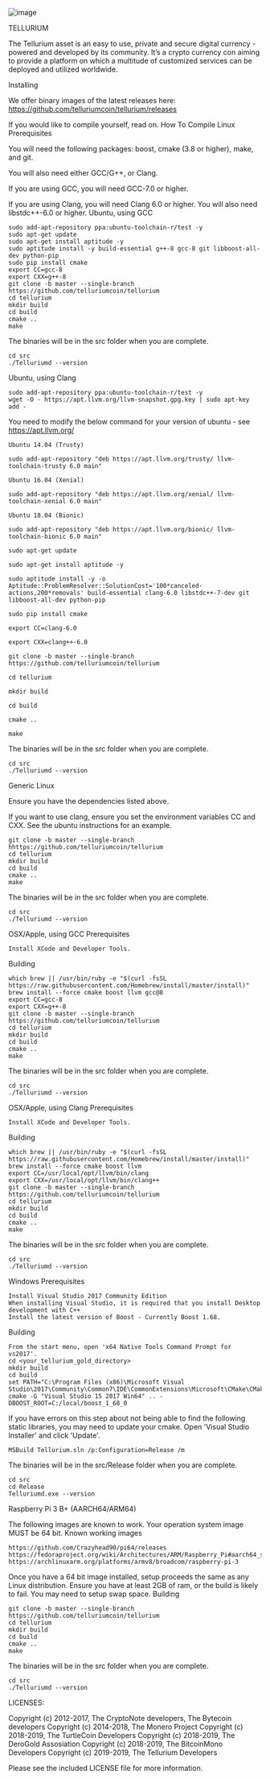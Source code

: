 ![image](https://github.com/TelluriumCoin/Tellurium/blob/master/logo.png)

TELLURIUM

The Tellurium asset is an easy to use, private and secure digital currency - powered and developed by its community. It’s a crypto currency con aiming to provide a platform on which a multitude of customized services can be deployed and utilized worldwide. 

Installing

We offer binary images of the latest releases here: https://github.com/telluriumcoin/tellurium/releases

If you would like to compile yourself, read on.
How To Compile
Linux
Prerequisites

You will need the following packages: boost, cmake (3.8 or higher), make, and git.

You will also need either GCC/G++, or Clang.

If you are using GCC, you will need GCC-7.0 or higher.

If you are using Clang, you will need Clang 6.0 or higher. You will also need libstdc++-6.0 or higher.
Ubuntu, using GCC

    sudo add-apt-repository ppa:ubuntu-toolchain-r/test -y
    sudo apt-get update
    sudo apt-get install aptitude -y
    sudo aptitude install -y build-essential g++-8 gcc-8 git libboost-all-dev python-pip
    sudo pip install cmake
    export CC=gcc-8
    export CXX=g++-8
    git clone -b master --single-branch https://github.com/telluriumcoin/tellurium
    cd tellurium
    mkdir build
    cd build
    cmake ..
    make

The binaries will be in the src folder when you are complete.

    cd src
    ./Telluriumd --version

Ubuntu, using Clang

    sudo add-apt-repository ppa:ubuntu-toolchain-r/test -y
    wget -O - https://apt.llvm.org/llvm-snapshot.gpg.key | sudo apt-key add -

You need to modify the below command for your version of ubuntu - see https://apt.llvm.org/

    Ubuntu 14.04 (Trusty)

    sudo add-apt-repository "deb https://apt.llvm.org/trusty/ llvm-toolchain-trusty 6.0 main"

    Ubuntu 16.04 (Xenial)

    sudo add-apt-repository "deb https://apt.llvm.org/xenial/ llvm-toolchain-xenial 6.0 main"

    Ubuntu 18.04 (Bionic)

    sudo add-apt-repository "deb https://apt.llvm.org/bionic/ llvm-toolchain-bionic 6.0 main"

    sudo apt-get update

    sudo apt-get install aptitude -y

    sudo aptitude install -y -o Aptitude::ProblemResolver::SolutionCost='100*canceled-actions,200*removals' build-essential clang-6.0 libstdc++-7-dev git libboost-all-dev python-pip

    sudo pip install cmake

    export CC=clang-6.0

    export CXX=clang++-6.0

    git clone -b master --single-branch https://github.com/telluriumcoin/tellurium

    cd tellurium

    mkdir build

    cd build

    cmake ..

    make

The binaries will be in the src folder when you are complete.

    cd src
    ./Telluriumd --version

Generic Linux

Ensure you have the dependencies listed above.

If you want to use clang, ensure you set the environment variables CC and CXX. See the ubuntu instructions for an example.

    git clone -b master --single-branch hhttps://github.com/telluriumcoin/tellurium
    cd tellurium
    mkdir build
    cd build
    cmake ..
    make

The binaries will be in the src folder when you are complete.

    cd src
    ./Telluriumd --version

OSX/Apple, using GCC
Prerequisites

    Install XCode and Developer Tools.

Building

    which brew || /usr/bin/ruby -e "$(curl -fsSL https://raw.githubusercontent.com/Homebrew/install/master/install)"
    brew install --force cmake boost llvm gcc@8
    export CC=gcc-8
    export CXX=g++-8
    git clone -b master --single-branch https://github.com/telluriumcoin/tellurium
    cd tellurium
    mkdir build
    cd build
    cmake ..
    make

The binaries will be in the src folder when you are complete.

    cd src
    ./Telluriumd --version

OSX/Apple, using Clang
Prerequisites

    Install XCode and Developer Tools.

Building

    which brew || /usr/bin/ruby -e "$(curl -fsSL https://raw.githubusercontent.com/Homebrew/install/master/install)"
    brew install --force cmake boost llvm
    export CC=/usr/local/opt/llvm/bin/clang
    export CXX=/usr/local/opt/llvm/bin/clang++
    git clone -b master --single-branch https://github.com/telluriumcoin/tellurium
    cd tellurium
    mkdir build
    cd build
    cmake ..
    make

The binaries will be in the src folder when you are complete.

    cd src
    ./Telluriumd --version

Windows
Prerequisites

    Install Visual Studio 2017 Community Edition
    When installing Visual Studio, it is required that you install Desktop development with C++
    Install the latest version of Boost - Currently Boost 1.68.

Building

    From the start menu, open 'x64 Native Tools Command Prompt for vs2017'.
    cd <your_tellurium_gold_directory>
    mkdir build
    cd build
    set PATH="C:\Program Files (x86)\Microsoft Visual Studio\2017\Community\Common7\IDE\CommonExtensions\Microsoft\CMake\CMake\bin";%PATH%
    cmake -G "Visual Studio 15 2017 Win64" .. -DBOOST_ROOT=C:/local/boost_1_68_0

If you have errors on this step about not being able to find the following static libraries, you may need to update your cmake. Open 'Visual Studio Installer' and click 'Update'.

    MSBuild Tellurium.sln /p:Configuration=Release /m

The binaries will be in the src/Release folder when you are complete.

    cd src
    cd Release
    Telluriumd.exe --version

Raspberry Pi 3 B+ (AARCH64/ARM64)

The following images are known to work. Your operation system image MUST be 64 bit.
Known working images

    https://github.com/Crazyhead90/pi64/releases
    https://fedoraproject.org/wiki/Architectures/ARM/Raspberry_Pi#aarch64_supported_images_for_Raspberry_Pi_3
    https://archlinuxarm.org/platforms/armv8/broadcom/raspberry-pi-3

Once you have a 64 bit image installed, setup proceeds the same as any Linux distribution. Ensure you have at least 2GB of ram, or the build is likely to fail. You may need to setup swap space.
Building

    git clone -b master --single-branch https://github.com/telluriumcoin/tellurium
    cd tellurium
    mkdir build
    cd build
    cmake ..
    make

The binaries will be in the src folder when you are complete.

    cd src
    ./Telluriumd --version


LICENSES:

Copyright (c) 2012-2017, The CryptoNote developers, The Bytecoin developers
Copyright (c) 2014-2018, The Monero Project
Copyright (c) 2018-2019, The TurtleCoin Developers
Copyright (c) 2018-2019, The DeroGold Assosiation
Copyright (c) 2018-2019, The BitcoinMono Developers
Copyright (c) 2019-2019, The Tellurium Developers

Please see the included LICENSE file for more information.

```
